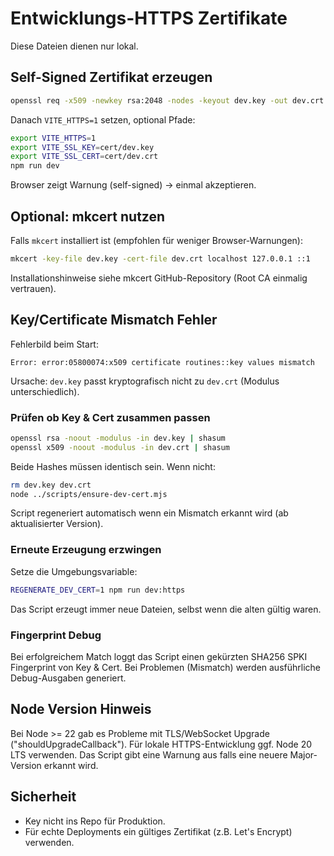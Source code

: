 # Entwicklungs-HTTPS Zertifikate

Diese Dateien dienen nur lokal.

## Self-Signed Zertifikat erzeugen

```bash
openssl req -x509 -newkey rsa:2048 -nodes -keyout dev.key -out dev.crt -days 365 -subj "/CN=localhost"
```

Danach `VITE_HTTPS=1` setzen, optional Pfade:

```bash
export VITE_HTTPS=1
export VITE_SSL_KEY=cert/dev.key
export VITE_SSL_CERT=cert/dev.crt
npm run dev
```

Browser zeigt Warnung (self-signed) -> einmal akzeptieren.

## Optional: mkcert nutzen

Falls `mkcert` installiert ist (empfohlen für weniger Browser-Warnungen):

```bash
mkcert -key-file dev.key -cert-file dev.crt localhost 127.0.0.1 ::1
```

Installationshinweise siehe mkcert GitHub-Repository (Root CA einmalig vertrauen).

## Key/Certificate Mismatch Fehler

Fehlerbild beim Start:

```
Error: error:05800074:x509 certificate routines::key values mismatch
```

Ursache: `dev.key` passt kryptografisch nicht zu `dev.crt` (Modulus unterschiedlich).

### Prüfen ob Key & Cert zusammen passen

```bash
openssl rsa -noout -modulus -in dev.key | shasum
openssl x509 -noout -modulus -in dev.crt | shasum
```

Beide Hashes müssen identisch sein. Wenn nicht:

```bash
rm dev.key dev.crt
node ../scripts/ensure-dev-cert.mjs
```

Script regeneriert automatisch wenn ein Mismatch erkannt wird (ab aktualisierter Version).

### Erneute Erzeugung erzwingen

Setze die Umgebungsvariable:

```bash
REGENERATE_DEV_CERT=1 npm run dev:https
```

Das Script erzeugt immer neue Dateien, selbst wenn die alten gültig waren.

### Fingerprint Debug

Bei erfolgreichem Match loggt das Script einen gekürzten SHA256 SPKI Fingerprint von Key & Cert. Bei Problemen (Mismatch) werden ausführliche Debug-Ausgaben generiert.

## Node Version Hinweis

Bei Node >= 22 gab es Probleme mit TLS/WebSocket Upgrade ("shouldUpgradeCallback"). Für lokale HTTPS-Entwicklung ggf. Node 20 LTS verwenden. Das Script gibt eine Warnung aus falls eine neuere Major-Version erkannt wird.

## Sicherheit
- Key nicht ins Repo für Produktion.
- Für echte Deployments ein gültiges Zertifikat (z.B. Let's Encrypt) verwenden.
